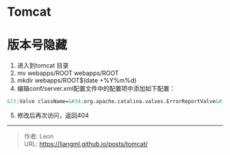 # Tomcat

# 版本号隐藏
1. 进入到tomcat 目录
2. mv webapps/ROOT webapps/ROOT
3. mkdir webapps/ROOT$(date &#43;%Y%m%d)
4. 编辑conf/server.xml配置文件中的配置项中添加如下配置：
```xml
&lt;Valve className=&#34;org.apache.catalina.valves.ErrorReportValve&#34; showReport=&#34;false&#34; showServerInfo=&#34;false&#34; /&gt;
```
5. 修改后再次访问，返回404

---

> 作者: Leon  
> URL: https://liangml.github.io/posts/tomcat/  

